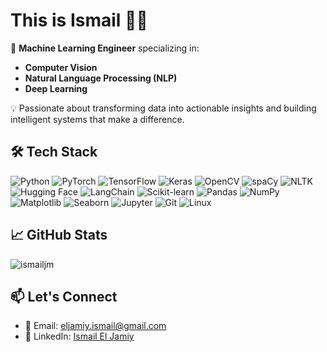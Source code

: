 # This is **Ismail** 🐱‍👤

🚀 **Machine Learning Engineer** specializing in:

- **Computer Vision**
- **Natural Language Processing (NLP)**
- **Deep Learning**

💡 Passionate about transforming data into actionable insights and building intelligent systems that make a difference.

## 🛠️ Tech Stack

![Python](https://img.shields.io/badge/-Python-3776AB?logo=python&logoColor=white)
![PyTorch](https://img.shields.io/badge/-PyTorch-EE4C2C?logo=pytorch&logoColor=white)
![TensorFlow](https://img.shields.io/badge/-TensorFlow-FF6F00?logo=tensorflow&logoColor=white)
![Keras](https://img.shields.io/badge/-Keras-D00000?logo=keras&logoColor=white)
![OpenCV](https://img.shields.io/badge/-OpenCV-5C3EE8?logo=opencv&logoColor=white)
![spaCy](https://img.shields.io/badge/-spaCy-09A3D5?logo=python&logoColor=white)
![NLTK](https://img.shields.io/badge/-NLTK-9C3E00?logo=python&logoColor=white)
![Hugging Face](https://img.shields.io/badge/Hugging%20Face-FF6F00?logo=huggingface&logoColor=white)
![LangChain](https://img.shields.io/badge/LangChain-3776AB?logo=Chainlink&logoColor=white)
![Scikit-learn](https://img.shields.io/badge/-Scikit--learn-F7931E?logo=scikit-learn&logoColor=white)
![Pandas](https://img.shields.io/badge/-Pandas-150458?logo=pandas&logoColor=white)
![NumPy](https://img.shields.io/badge/-NumPy-013243?logo=numpy&logoColor=white)
![Matplotlib](https://img.shields.io/badge/-Matplotlib-11557C?logo=python&logoColor=white)
![Seaborn](https://img.shields.io/badge/-Seaborn-1F77B4?logo=python&logoColor=white)
![Jupyter](https://img.shields.io/badge/-Jupyter-F37626?logo=jupyter&logoColor=white)
![Git](https://img.shields.io/badge/-Git-F05032?logo=git&logoColor=white)
![Linux](https://img.shields.io/badge/-Linux-FCC624?logo=linux&logoColor=black)

## 📈 GitHub Stats
<p><img align="center" src="https://github-readme-streak-stats.herokuapp.com/?user=ismailjm&theme=dark&hide_border=true" alt="ismailjm" /></p>

<!--[Ismail's GitHub stats](https://github-readme-stats.vercel.app/api?username=ismailjm&show_icons=true&theme=dark&hide_border=True)-->

## 📫 Let's Connect

- 📧 Email: [eljamiy.ismail@gmail.com](mailto:eljamiy.ismail@gmail.com)
- 💼 LinkedIn: [Ismail El Jamiy](https://www.linkedin.com/in/ismail-el-jamiy)

